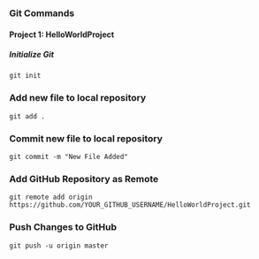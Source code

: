 ### Git Commands

#### Project 1: HelloWorldProject

##### Initialize Git

```
git init
```

### Add new file to local repository

```
git add .
```

### Commit new file to local repository

```
git commit -m "New File Added"
```

### Add GitHub Repository as Remote

```
git remote add origin https://github.com/YOUR_GITHUB_USERNAME/HelloWorldProject.git
```

### Push Changes to GitHub

```
git push -u origin master
```
